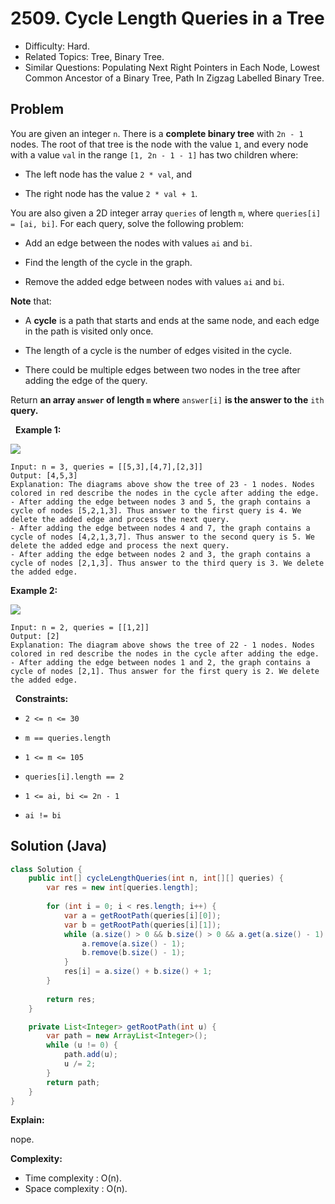 # 2509. Cycle Length Queries in a Tree

- Difficulty: Hard.
- Related Topics: Tree, Binary Tree.
- Similar Questions: Populating Next Right Pointers in Each Node, Lowest Common Ancestor of a Binary Tree, Path In Zigzag Labelled Binary Tree.

## Problem

You are given an integer ```n```. There is a **complete binary tree** with ```2n - 1``` nodes. The root of that tree is the node with the value ```1```, and every node with a value ```val``` in the range ```[1, 2n - 1 - 1]``` has two children where:


	
- The left node has the value ```2 * val```, and
	
- The right node has the value ```2 * val + 1```.


You are also given a 2D integer array ```queries``` of length ```m```, where ```queries[i] = [ai, bi]```. For each query, solve the following problem:


	
- Add an edge between the nodes with values ```ai``` and ```bi```.
	
- Find the length of the cycle in the graph.
	
- Remove the added edge between nodes with values ```ai``` and ```bi```.


**Note** that:


	
- A **cycle** is a path that starts and ends at the same node, and each edge in the path is visited only once.
	
- The length of a cycle is the number of edges visited in the cycle.
	
- There could be multiple edges between two nodes in the tree after adding the edge of the query.


Return **an array **```answer```** of length **```m```** where** ```answer[i]``` **is the answer to the** ```ith``` **query.**

 
**Example 1:**

![](https://assets.leetcode.com/uploads/2022/10/25/bexample1.png)

```
Input: n = 3, queries = [[5,3],[4,7],[2,3]]
Output: [4,5,3]
Explanation: The diagrams above show the tree of 23 - 1 nodes. Nodes colored in red describe the nodes in the cycle after adding the edge.
- After adding the edge between nodes 3 and 5, the graph contains a cycle of nodes [5,2,1,3]. Thus answer to the first query is 4. We delete the added edge and process the next query.
- After adding the edge between nodes 4 and 7, the graph contains a cycle of nodes [4,2,1,3,7]. Thus answer to the second query is 5. We delete the added edge and process the next query.
- After adding the edge between nodes 2 and 3, the graph contains a cycle of nodes [2,1,3]. Thus answer to the third query is 3. We delete the added edge.
```

**Example 2:**

![](https://assets.leetcode.com/uploads/2022/10/25/aexample2.png)

```
Input: n = 2, queries = [[1,2]]
Output: [2]
Explanation: The diagram above shows the tree of 22 - 1 nodes. Nodes colored in red describe the nodes in the cycle after adding the edge.
- After adding the edge between nodes 1 and 2, the graph contains a cycle of nodes [2,1]. Thus answer for the first query is 2. We delete the added edge.
```

 
**Constraints:**


	
- ```2 <= n <= 30```
	
- ```m == queries.length```
	
- ```1 <= m <= 105```
	
- ```queries[i].length == 2```
	
- ```1 <= ai, bi <= 2n - 1```
	
- ```ai != bi```



## Solution (Java)

```java
class Solution {
    public int[] cycleLengthQueries(int n, int[][] queries) {
        var res = new int[queries.length];
        
        for (int i = 0; i < res.length; i++) {
            var a = getRootPath(queries[i][0]);
            var b = getRootPath(queries[i][1]);
            while (a.size() > 0 && b.size() > 0 && a.get(a.size() - 1).equals(b.get(b.size() - 1))) {
                a.remove(a.size() - 1);
                b.remove(b.size() - 1);
            }
            res[i] = a.size() + b.size() + 1;
        }
        
        return res;
    }

    private List<Integer> getRootPath(int u) {
        var path = new ArrayList<Integer>();
        while (u != 0) {
            path.add(u);
            u /= 2;
        }
        return path;
    }
}
```

**Explain:**

nope.

**Complexity:**

* Time complexity : O(n).
* Space complexity : O(n).
